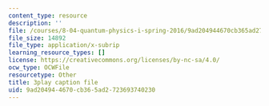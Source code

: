 ```yaml
---
content_type: resource
description: ''
file: /courses/8-04-quantum-physics-i-spring-2016/9ad204944670cb365ad2723693740230_8CCFPgd_P1w.srt
file_size: 14892
file_type: application/x-subrip
learning_resource_types: []
license: https://creativecommons.org/licenses/by-nc-sa/4.0/
ocw_type: OCWFile
resourcetype: Other
title: 3play caption file
uid: 9ad20494-4670-cb36-5ad2-723693740230
---
```

